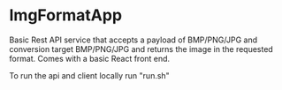 # ImgFormatApp

Basic Rest API service that accepts a payload of BMP/PNG/JPG and conversion target BMP/PNG/JPG and returns the image in the requested format.
Comes with a basic React front end.

To run the api and client locally run "run.sh"
